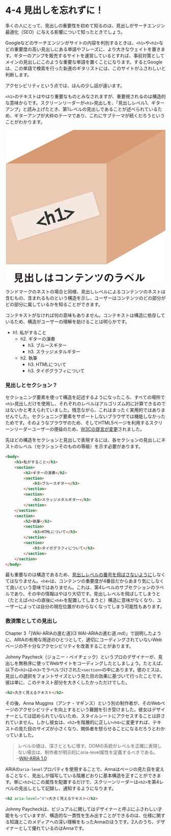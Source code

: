 # 4-4 見出しを忘れずに！

多くの人にとって、見出しの重要性を初めて知るのは、見出しがサーチエンジン最適化（SEO）に与える影響について知ったときでしょう。

Googleなどのサーチエンジンがサイトの内容を判別するときは、`<h1>`や`<h2>`などの重要度の高い見出しにある単語やフレーズに、より大きなウェイトを置きます。ギターのアンプを販売するサイトを運営しているとすれば、事前対策としてメインの見出しにこのような重要な単語を置くことになります。するとGoogleは、この単語で検索を行った新進のギタリストには、このサイトがふさわしいと判断します。

アクセシビリティという点では、ほんの少し話が違います。

`<h1>`のテキストはやはり重要なものとみなされますが、重要視されるのは構造的な意味からです。スクリーンリーダーが`<h1>`見出しを、「見出しレベル1、ギターアンプ」と読み上げたとき、第1レベルの見出しであることが述べられているため、ギターアンプが大枠のテーマであり、これにサブテーマが続くだろうということがわかります。

![図: 四角い箱に&lt;h1&gt;というラベルが貼ってある。見出しはコンテンツのラベルである](img-4-4_01.png)

ランドマークのネストの場合と同様、見出しレベルによるコンテンツのネストは含むもの、含まれるものという構造を示し、ユーザーはコンテンツのどの部分がどの部分に属しているかを知ることができます。

コンテキストがなければ何の意味もありません。コンテキストは構造に依存しているため、構造がユーザーの理解を助けることは明らかです。

- h1. 私がすること
	- h2. ギターの演奏
		- h3. ブルースギター
		- h3. スラッジメタルギター
	- h2. 執筆
		- h3. HTMLについて
		- h3. タイポグラフィについて

### 見出しとセクション？

セクショニング要素を使って構造を記述するようになったころ、すべての場所で`<h1>`見出しだけを使用し、それぞれのレベルはアルゴリズム的に計算できるのではないかと考えられていました。残念ながら、これはまったく実用的ではありませんでした。セクショニング要素をサポートしないブラウザでは機能しなかったためです。そのようなブラウザのため、そしてHTML5ページを利用するスクリーンリーダーユーザーの便益のため、[W3Cの提言が変更](http://lists.w3.org/Archives/Public/public-html/2013Feb/0125.html)されました。

先ほどの構造をセクションと見出しで表現するには、各セクションの見出しにネストのレベル（セクションそのものの等級）を示す必要があります。

```HTML
<body>
	<h1>私がすること</h1>
	<section>
		<h2>ギターの演奏</h2>
		<section>
			<h3>ブルースギター</h3>
		</section>
		<section>
			<h3>スラッジメタルギター</h3>
		</section>
	</section>
	<section>
		<h2>執筆</h2>
		<section>
			<h3>HTMLについて</h3>
		</section>
		<section>
			<h3>タイポグラフィについて</h3>
		</section>
	</section>
</body>
```

最も重要なのは構造であるため、[見出しレベルの番号を飛ばさないように](http://accessibilitytips.com/2008/03/10/avoid-skipping-header-levels/)しなくてはなりません。`<h4>`は、コンテンツの重要度が4番目だからあまり気にしなくて良いという意味ではありません。これは、第4レベルのサブセクションのラベルであり、その中の情報はやはり大切です。見出しレベルを飛ばしてしまうと（たとえば`<h2>`の直後に`<h4>`を配置してしまうと）構造に意味がなくなり、ユーザーによっては自分の現在位置がわからなくなってしまう可能性もあります。

### 救済策としての見出し

Chapter 3「[WAI-ARIAの進む道](3 WAI-ARIAの進む道.md)」で説明したように、ARIAの有用な用途のひとつとして、適切にコーディングされていないWebページの不十分なアクセシビリティを改善することがあります。

Johnny Paycheck（ジョニー・ペイチェック）というプロのデザイナーが、見出しを無秩序に使ってWebサイトをコーディングしたとしましょう。たとえば、以下の`<h2>`は`<h3>`でラベルづけされた`<section>`の中にあります。彼のミスは、見出しの選択をフォントサイズという見た目の効果に基づいて行ったことです。彼は単に、このテキスト部分を大きくしたかっただけでした。

```HTML
<h2>大きく見えるテキスト</h2>
```

その後、Anna Muggins（アンナ・マギンス）という別の制作者が、そのWebページのアクセシビリティを向上するという難題を引き受けました。彼女はデザイナーとしては認められていないため、スタイルシートにアクセスすることは許されていません。しかし彼女は、`<h2>`を階層的に正しい`<h4>`に変更すれば、テキストの見た目のサイズが小さくなり、関係者を怒らせることになるだろうとわかっていました。

>レベルの値は、深さとともに増す。DOMの系統がレベルを正確に表現しない場合は、制作者が明示的にaria-level属性を定義するべきである。  
̶ [WAI-ARIA 1.0](http://www.w3.org/TR/wai-aria/states_and_properties#aria-level)

ARIAの`aria-level`プロパティを使用することで、Annaはページの見た目を変えることなく、見出しが描写している階層どおりに基本構造を正すことができます。単に`<h2>`にこの属性を配置するだけで、スクリーンリーダーは`<h2>`を第4レベルの見出しとして記録し、通知するようになります。

```HTML
<h2 aria-level="4">大きく見えるテキスト</h2>
```

Johnny Paycheckは、ビジュアルに関してはデザイナーと呼ぶにふさわしい才能をもっていますが、構造的な一貫性を生み出すことができるのは、仕様に関する知識とこのメディアへの深い理解をもったAnnaのほうです。2人のうち、デザイナーとして優れているのはAnnaです。

